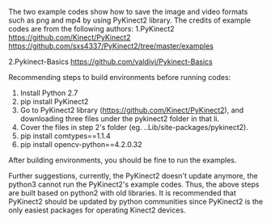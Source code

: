 The two example codes show how to save the image and video formats such as png and mp4 by using PyKinect2 library. The credits of example codes are from the following authors:
1.PyKinect2
https://github.com/Kinect/PyKinect2
https://github.com/sxs4337/PyKinect2/tree/master/examples

2.Pykinect-Basics 
https://github.com/valdivj/Pykinect-Basics 

Recommending steps to build environments before running codes:
1. Install Python 2.7
2. pip install PyKinect2
3. Go to PyKinect2 library (https://github.com/Kinect/PyKinect2), and downloading three files under the pykinect2 folder in that li.
4. Cover the files in step 2's folder (eg. ..Lib/site-packages/pykinect2).
5. pip install comtypes==1.1.4
6. pip install opencv-python==4.2.0.32

After building environments, you should be fine to run the examples.

Further suggestions, currently, the PyKinect2 doesn't update anymore, the python3 cannot run the PyKinect2's example codes. Thus, the above steps are built based on python2 with old libraries. It is recommended that PyKinect2 should be updated by python communities since PyKinect2 is the only easiest packages for operating Kinect2 devices.
